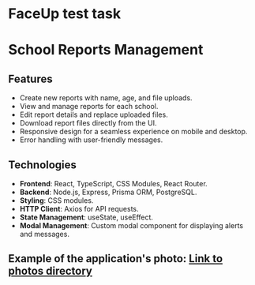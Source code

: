 # FaceUp test task

# School Reports Management

## Features
- Create new reports with name, age, and file uploads.
- View and manage reports for each school.
- Edit report details and replace uploaded files.
- Download report files directly from the UI.
- Responsive design for a seamless experience on mobile and desktop.
- Error handling with user-friendly messages.

## Technologies
- **Frontend**: React, TypeScript, CSS Modules, React Router.
- **Backend**: Node.js, Express, Prisma ORM, PostgreSQL.
- **Styling**: CSS modules.
- **HTTP Client**: Axios for API requests.
- **State Management**: useState, useEffect.
- **Modal Management**: Custom modal component for displaying alerts and messages.

## Example of the application's photo: [Link to photos directory](https://github.com/konopvik/faceup/tree/main/photos)
